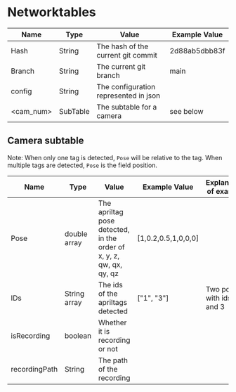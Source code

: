 # Networktables
| Name      | Type     | Value                                 | Example Value |
|-----------|----------|---------------------------------------|---------------|
| Hash      | String   | The hash of the current git commit    | 2d88ab5dbb83f |
| Branch    | String   | The current git branch                | main          |
| config    | String   | The configuration represented in json |               |
| <cam_num> | SubTable | The subtable for a camera             | see below     |


## Camera subtable
Note: When only one tag is detected, `Pose` will be relative to the tag. When multiple tags are detected, `Pose` is the field position. 

| Name          | Type         | Value                                                               | Example Value       | Explanation of example      |
|---------------|--------------|---------------------------------------------------------------------|---------------------|-----------------------------|
| Pose          | double array | The apriltag pose detected, in the order of x, y, z, qw, qx, qy, qz | [1,0.2,0.5,1,0,0,0] |                             |
| IDs           | String array | The ids of the apriltags detected                                   | ["1", "3"]          | Two poses, with ids 1 and 3 |
| isRecording   | boolean      | Whether it is recording or not                                      |                     |                             |
| recordingPath | String       | The path of the recording                                           |                     |                             |
